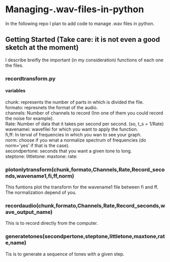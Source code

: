 # Managing-.wav-files-in-python
In the following repo I plan to add code to manage .wav files in python. 

## Getting Started (Take care: it is not even a good sketch at the moment)

I describe breifly the important (in my consideration) functions of each one the files.

### recordtransform.py

#### variables 

chunk: represents the number of parts in which is divided the file. <br />
formato: represnets the format of the audio. <br />
channels: Number of channels to record (Inn one of them you could record the noise for example). <br />
Rate: Number of data that it takes per second per second. (so, t_s = 1/Rate) <br />
wavenamei: wavefilei for which you want to apply the function. <br />
fi,ff: In terval of frequencies in which you wan to see your graph. <br />
norm: choose if you wnat a normalize spectrum of frequencies (do norm='yes' if that is the case). <br />
secondpertone: seconds that you want a given tone to long.  <br />
steptone: 
littletone:
maxtone:
rate:


### plotonlytransform(chunk,formato,Channels,Rate,Record_seconds,wavename1,fi,ff,norm)

This funtions plot the transform for the wavename1 file between fi and ff. The normalization depend of you. 

### recordaudio(chunk,formato,Channels,Rate,Record_seconds,wave_output_name)

This is to record directly from the computer.

### generatetones(secondpertone,steptone,littletone,maxtone,rate,name)

Tis is to generate a sequence of tones with a given step. 
